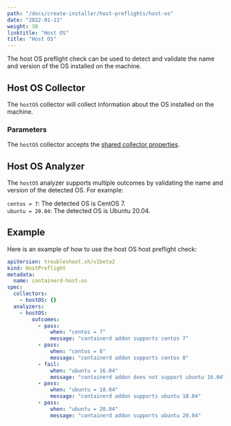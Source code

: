 ```yaml
---
path: "/docs/create-installer/host-preflights/host-os"
date: "2022-01-13"
weight: 30
linktitle: "Host OS"
title: "Host OS"
---
```

 
The host OS preflight check can be used to detect and validate the name and version of the OS installed on the machine.

## Host OS Collector

The `hostOS` collector will collect information about the OS installed on the machine.

### Parameters

The `hostOS` collector accepts the [shared collector properties](https://troubleshoot.sh/docs/collect/collectors/#shared-properties).

## Host OS Analyzer

The `hostOS` analyzer supports multiple outcomes by validating the name and version of the detected OS. For example:

`centos = 7`: The detected OS is CentOS 7.<br/>
`ubuntu = 20.04`: The detected OS is Ubuntu 20.04.

## Example

Here is an example of how to use the host OS host preflight check:

```yaml
apiVersion: troubleshoot.sh/v1beta2
kind: HostPreflight
metadata:
  name: containerd-host-os
spec:
  collectors:
    - hostOS: {}
  analyzers:
    - hostOS:
        outcomes:
          - pass:
              when: "centos = 7"
              message: "containerd addon supports centos 7"
          - pass:
              when: "centos = 8"
              message: "containerd addon supports centos 8"
          - fail:
              when: "ubuntu = 16.04"
              message: "containerd addon does not support ubuntu 16.04"
          - pass:
              when: "ubuntu = 18.04"
              message: "containerd addon supports ubuntu 18.04"
          - pass:
              when: "ubuntu = 20.04"
              message: "containerd addon supports ubuntu 20.04"
```
